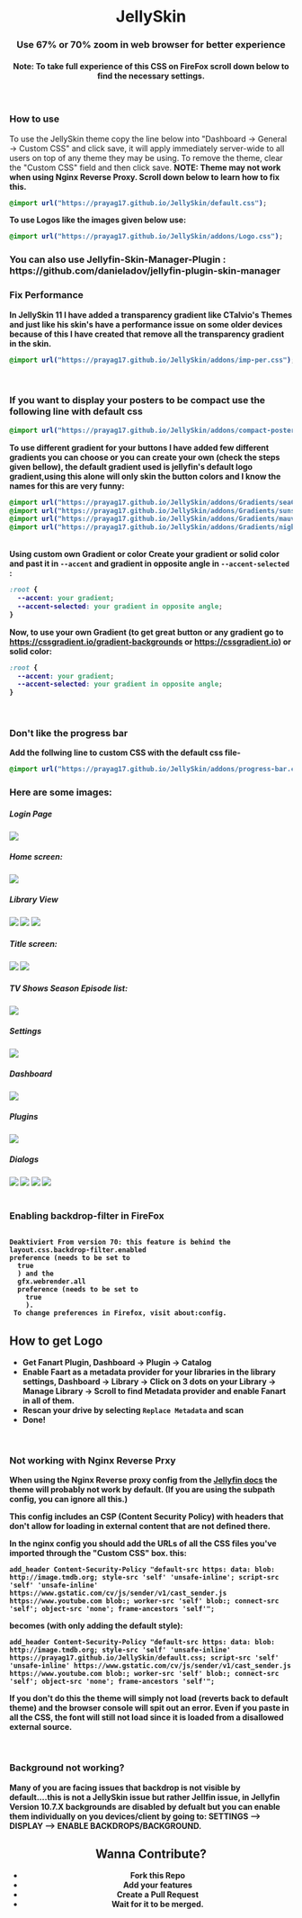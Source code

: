 <div align="center">
<h1>JellySkin</h1><h3>Use 67% or 70% zoom in web browser for better experience</h3>
<h4>Note: To take full experience of this CSS on FireFox scroll down below to find the necessary settings.</h4>
</div>
<br>
<h3>How to use</h3>
To use the JellySkin theme copy the line below into "Dashboard -> General -> Custom CSS" and click save, it will apply immediately server-wide to all users on top of any theme they may be using. To remove the theme, clear the "Custom CSS" field and then click save. <b>NOTE: Theme may not work when using Nginx Reverse Proxy. Scroll down below to learn how to fix this.

```css
@import url("https://prayag17.github.io/JellySkin/default.css");
```
To use Logos like the images given below use:

```css
@import url("https://prayag17.github.io/JellySkin/addons/Logo.css");
```
  
<h3> You can also use Jellyfin-Skin-Manager-Plugin : https://github.com/danieladov/jellyfin-plugin-skin-manager
<br>

<h3>Fix Performance</h3>
In JellySkin 11 I have added a transparency gradient like CTalvio's Themes and just like his skin's have a performance issue on some older devices because of this I have created that remove all the transparency gradient in the skin.
  
```css
@import url("https://prayag17.github.io/JellySkin/addons/imp-per.css");
```

<br>
<h3>If you want to display your posters to be compact use the following line with default css</h3>

```css
@import url("https://prayag17.github.io/JellySkin/addons/compact-poster.css");
```

To use different gradient for your buttons I have added few different gradients you can choose or you can create your own (check the steps given bellow), the default gradient used is jellyfin's default logo gradient,using this alone will only skin the button colors and I know the names for this are very funny:
```css
@import url("https://prayag17.github.io/JellySkin/addons/Gradients/seaGradient.css");
@import url("https://prayag17.github.io/JellySkin/addons/Gradients/sunsetGradient.css");
@import url("https://prayag17.github.io/JellySkin/addons/Gradients/mauveGradient.css");
@import url("https://prayag17.github.io/JellySkin/addons/Gradients/nightSkyGradient.css");
```
<br>
Using custom own Gradient or color
Create your gradient or solid color and past it in <code>--accent</code> and gradient in opposite angle in <code>--accent-selected</code> :
  
```css
:root {
  --accent: your gradient;
  --accent-selected: your gradient in opposite angle;
}
```
  
Now, to use your own Gradient (to get great button or any gradient go to https://cssgradient.io/gradient-backgrounds or https://cssgradient.io) or solid color:
  
```css
:root {
  --accent: your gradient;
  --accent-selected: your gradient in opposite angle;
}
```
  
<br>
<h3>Don't like the progress bar</h3>
Add the follwing line to custom CSS with the default css file-

```css
@import url("https://prayag17.github.io/JellySkin/addons/progress-bar.css");
```

<h3>Here are some images:</h3>

<h5>Login Page</h5>
<img src="https://prayag17.github.io/JellySkin/img/login.jpg">

<h5>Home screen:</h5>
<img src="https://prayag17.github.io/JellySkin/img/Home.jpg">

<h5>Library View</h5>
<img src="https://prayag17.github.io/JellySkin/img/Movies.jpg">
<img src="https://prayag17.github.io/JellySkin/img/TV%20Shows.jpg">
<img src="https://prayag17.github.io/JellySkin/img/Collections.jpg">

<h5>Title screen:</h5>
<img src="https://prayag17.github.io/JellySkin/img/Title%20Page-Movie.jpg">
<img src="https://prayag17.github.io/JellySkin/img/Title%20Page-TV.jpg">

<h5>TV Shows Season Episode list:</h5>
<img src="https://prayag17.github.io/JellySkin/img/Ep-list.jpg">

<h5>Settings</h5>
<img src="https://prayag17.github.io/JellySkin/img/Settings.jpg">

<h5>Dashboard</h5>
<img src="https://prayag17.github.io/JellySkin/img/Dashboard.jpg">

<h5>Plugins</h5>
<img src="https://prayag17.github.io/JellySkin/img/Plugins.jpg">


<h5>Dialogs</h5>
<img src="https://prayag17.github.io/JellySkin/img/Menu.jpg">
<img src="https://prayag17.github.io/JellySkin/img/Dialog-1.jpg">
<img src="https://prayag17.github.io/JellySkin/img/Dialog-2.jpg">
<img src="https://prayag17.github.io/JellySkin/img/Dialog-3.jpg">
<br>
<br>

<div class="firefox">
<h3>Enabling backdrop-filter in FireFox</h3>

<code style="display: block !important;">
Deaktiviert From version 70: this feature is behind the
layout.css.backdrop-filter.enabled
preference (needs to be set to
  true
  ) and the
  gfx.webrender.all
  preference (needs to be set to
    true
    ).
 To change preferences in Firefox, visit about:config.
</code>

</div>

<div class="faq">
  <div class="logopull">
    <h2> How to get Logo </h2>
    <ul>
      <li>Get Fanart Plugin, Dashboard -> Plugin -> Catalog</li>
      <li>Enable Faart as a metadata provider for your libraries in the library settings, Dashboard -> Library -> Click on 3 dots on your Library -> Manage Library -> Scroll to find Metadata provider and enable Fanart in all of them.</li>
      <li>Rescan your drive by selecting <code>Replace Metadata</code> and scan</li>
      <li>Done!</li>
    </ul>
  </div>
  <br>
  <div class="nginx-reverseproxy">
<h3>Not working with Nginx Reverse Prxy</h3>
  When using the Nginx Reverse proxy config from the <a href="https://jellyfin.org/docs/general/networking/nginx.html">Jellyfin docs</a> the theme will probably not work by default. (If you are using the subpath config, you can ignore all this.)

This config includes an CSP (Content Security Policy) with headers that don't allow for loading in external content that are not defined there.

In the nginx config you should add the URLs of all the CSS files you've imported through the "Custom CSS" box.
this:

```
add_header Content-Security-Policy "default-src https: data: blob: http://image.tmdb.org; style-src 'self' 'unsafe-inline'; script-src 'self' 'unsafe-inline' https://www.gstatic.com/cv/js/sender/v1/cast_sender.js https://www.youtube.com blob:; worker-src 'self' blob:; connect-src 'self'; object-src 'none'; frame-ancestors 'self'";
```
becomes (with only adding the default style):

```
add_header Content-Security-Policy "default-src https: data: blob: http://image.tmdb.org; style-src 'self' 'unsafe-inline' https://prayag17.github.io/JellySkin/default.css; script-src 'self' 'unsafe-inline' https://www.gstatic.com/cv/js/sender/v1/cast_sender.js https://www.youtube.com blob:; worker-src 'self' blob:; connect-src 'self'; object-src 'none'; frame-ancestors 'self'";
```

If you don't do this the theme will simply not load (reverts back to default theme) and the browser console will spit out an error. Even if you paste in all the CSS, the font will still not load since it is loaded from a disallowed external source.
  </div>
  <br>
<h3>Background not working?</h3>
Many of you are facing issues that backdrop is not visible by default....this is not a JellySkin issue but rather Jellfin issue, in Jellyfin Version 10.7.X backgrounds are disabled by defualt but you can enable them individually on you devices/client by going to: 
SETTINGS --> DISPLAY --> ENABLE BACKDROPS/BACKGROUND.
</div>

<div class="conribute" style="text-align: center;">
<h2> Wanna Contribute? </h2>
<ul>
<li>Fork this Repo</li>
<li>Add your features</li>
<li>Create a Pull Request</li>
<li>Wait for it to be merged.</li>
</ul>
</div>
<br>
<br>
